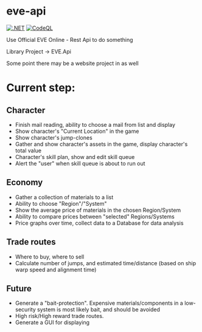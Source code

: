 # eve-api

[![.NET](https://github.com/KimBrusevold/eve-api/actions/workflows/dotnet_build_and_test.yml/badge.svg?branch=main)](https://github.com/KimBrusevold/eve-api/actions/workflows/dotnet_build_and_test.yml)
[![CodeQL](https://github.com/KimBrusevold/eve-api/actions/workflows/codeql-analysis.yml/badge.svg)](https://github.com/KimBrusevold/eve-api/actions/workflows/codeql-analysis.yml)

Use Official EVE Online - Rest Api to do something

Library Project -> EVE.Api

Some point there may be a website project in as well

# Current step:

## Character

 * Finish mail reading, ability to choose a mail from list and display
 * Show character's "Current Location" in the game
 * Show character's jump-clones
 * Gather and show character's assets in the game, display character's total value
 * Character's skill plan, show and edit skill queue
 * Alert the "user" when skill queue is about to run out

## Economy

 * Gather a collection of materials to a list
 * Ability to choose "Region"/"System"
 * Show the average price of materials in the chosen Region/System
 * Ability to compare prices between "selected" Regions/Systems
 * Price graphs over time, collect data to a Database for data analysis

## Trade routes

 * Where to buy, where to sell
 * Calculate number of jumps, and estimated time/distance (based on ship warp speed and alignment time)

## Future

* Generate a "bait-protection". Expensive materials/components in a low-security system is most likely bait, and should be avoided
* High risk/High reward trade routes.
* Generate a GUI for displaying
